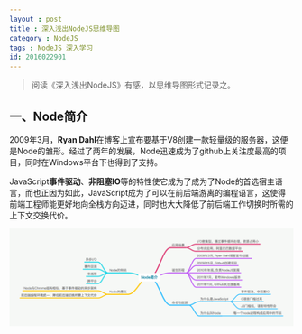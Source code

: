 ```yaml
---
layout : post
title : 深入浅出NodeJS思维导图
category : NodeJS
tags : NodeJS 深入学习
id: 2016022901
---
```


> 阅读《深入浅出NodeJS》有感，以思维导图形式记录之。

## 一、Node简介

2009年3月，**Ryan Dahl**在博客上宣布要基于V8创建一款轻量级的服务器，这便是Node的雏形。经过了两年的发展，Node迅速成为了github上关注度最高的项目，同时在Windows平台下也得到了支持。

JavaScript**事件驱动**、**非阻塞IO**等的特性使它成为了成为了Node的首选宿主语言，而也正因为如此，JavaScript成为了可以在前后端游离的编程语言，这使得前端工程师能更好地向全栈方向迈进，同时也大大降低了前后端工作切换时所需的上下文交换代价。

<a href='/img/posts/nodejs/node-intro.png' target='_blank'><img src="/img/posts/nodejs/node-intro.png" alt="node简介" /></a>

